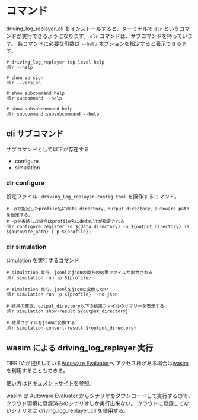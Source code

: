 # コマンド

driving_log_replayer_cli をインストールすると、ターミナルで `dlr` というコマンドが実行できるようになります。
`dlr` コマンドは、サブコマンドを持っています。
各コマンドに必要な引数は `--help` オプションを指定すると表示できるます。

```shell
# driving_log_replayer top level help
dlr --help

# show version
dlr --version

# show subcommand help
dlr subcommand --help

# show subsubcommand help
dlr subcommand subsubcommand --help
```

## cli サブコマンド

サブコマンドとして以下が存在する

- configure
- simulation

### dlr configure

設定ファイル `.driving_log_replayer.config.toml` を操作するコマンド。

```shell
# -pで指定したprofile名にdata_directory、output_directory、autoware_pathを設定する。
# -pを省略した場合はprofile名にdefaultが指定される
dlr configure register -d ${data_directory} -o ${output_directory} -a ${autoware_path} [-p ${profile}]
```

### dlr simulation

simulation を実行するコマンド

```shell
# simulation 実行、jsonlとjsonの両方の結果ファイルが出力される
dlr simulation run -p ${profile}

# simulation 実行、jsonlをjsonに変換しない
dlr simulation run -p ${profile} --no-json

# 結果の確認、output_directory以下の結果ファイルのサマリーを表示する
dlr simulation show-result ${output_directory}

# 結果ファイルをjsonに変換する
dlr simulation convert-result ${output_directory}
```

## wasim による driving_log_replayer 実行

TIER IV が提供している[Autoware Evaluator](https://docs.web.auto/user-manuals/evaluator/introduction)へ
アクセス権がある場合は[wasim](https://docs.web.auto/developers-guides/wasim/introduction)を利用することもできる。

使い方は[ドキュメントサイト](https://docs.web.auto/developers-guides/wasim/use-cases/run-simulations-locally/)を参照。

wasim は Autoware Evaluator からシナリオをダウンロードして実行するので、クラウド環境に登録済みのシナリオしか実行出来ない。
クラウドに登録してないシナリオは driving_log_replayer_cli を使用する。

